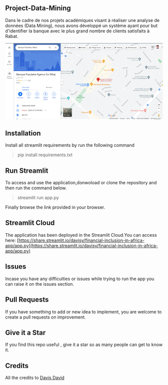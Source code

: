 ## Project-Data-Mining

Dans le cadre de nos projets académiques visant à réaliser une analyse de données (Data Mining), nous avons développé un système ayant pour but d'identifier la banque avec le plus grand nombre de clients satisfaits à Rabat.


![Future engineer in Data Science](https://github.com/hmoumad/hmoumad/blob/main/image.png)


## Installation
Install all streamlit requirements by run the following command

> pip install requirements.txt

## Run Streamlit

To access and use the application,donwoload or clone the repository and then run the command below.
> streamlit run app.py

Finally browse the link provided in your browser.

## Streamlit Cloud

The application has been deployed in the Streamlit Cloud.You can access here: [https://share.streamlit.io/davisy/financial-inclusion-in-africa-app/app.py](https://share.streamlit.io/davisy/financial-inclusion-in-africa-app/app.py)



## Issues 

Incase you have any difficulties or issues while trying to run the app you can raise it on the issues section. 

## Pull Requests

If you have something to add or new idea to implement, you are welcome to create a pull requests on improvement.

## Give it a Star

If you find this repo useful , give it a star so as many people can get to know it.

## Credits

All the credits to [Davis David ](https://twitter.com/Davis_McDavid)

